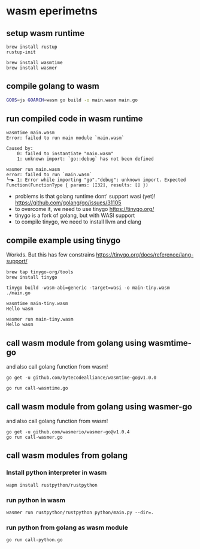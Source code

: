 # wasm eperimetns

## setup wasm runtime
```
brew install rustup
rustup-init

brew install wasmtime
brew install wasmer
```


## compile golang to wasm
```bash
GOOS=js GOARCH=wasm go build -o main.wasm main.go
```

## run compiled code in wasm runtime
```
wasmtime main.wasm
Error: failed to run main module `main.wasm`

Caused by:
    0: failed to instantiate "main.wasm"
    1: unknown import: `go::debug` has not been defined
```

```
wasmer run main.wasm
error: failed to run `main.wasm`
╰─▶ 1: Error while importing "go"."debug": unknown import. Expected Function(FunctionType { params: [I32], results: [] })

```


-  problems is that golang runtime dont' support wasi (yet)! https://github.com/golang/go/issues/31105
-  to overcome it, we need to use tinygo https://tinygo.org/
- tinygo is a fork of golang, but with WASI support
- to compile tinygo, we need to install llvm and clang


## compile example using tinygo
Workds. But this has few constrains https://tinygo.org/docs/reference/lang-support/
```
brew tap tinygo-org/tools
brew install tinygo
```

```
tinygo build -wasm-abi=generic -target=wasi -o main-tiny.wasm  ./main.go
```

```
wasmtime main-tiny.wasm                                                 
Hello wasm
```

```
wasmer run main-tiny.wasm 
Hello wasm
```

## call wasm module from golang using wasmtime-go
and also call golang function from wasm!
```
go get -u github.com/bytecodealliance/wasmtime-go@v1.0.0

go run call-wasmtime.go
```

## call wasm module from golang using wasmer-go
and also call golang function from wasm!
```
go get -u github.com/wasmerio/wasmer-go@v1.0.4
go run call-wasmer.go
```

## call wasm modules from golang
### Install python interpreter in wasm
```
wapm install rustpython/rustpython
```

### run python in wasm
```
wasmer run rustpython/rustpython python/main.py --dir=.
```

### run python from golang as wasm module
```
go run call-python.go
```

